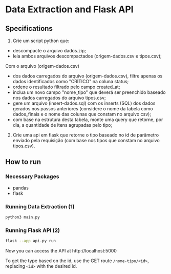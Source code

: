 # Data Extraction and Flask API

## Specifications

1. Crie um script python que:

- descompacte o arquivo dados.zip;
- leia ambos arquivos descompactados (origem-dados.csv e tipos.csv);

Com o arquivo (origem-dados.csv)

- dos dados carregados do arquivo (origem-dados.csv), filtre apenas os dados identificados como "CRÍTICO" na coluna status;
- ordene o resultado filtrado pelo campo created_at;
- inclua um novo campo "nome_tipo" que deverá ser preenchido baseado nos dados carregados do arquivo tipos.csv;
- gere um arquivo (insert-dados.sql) com os inserts (SQL) dos dados gerados nos passos anteriores (considere o nome da tabela como dados_finais e o nome das colunas que constam no arquivo csv);
- com base na estrutura desta tabela, monte uma query que retorne, por dia, a quantidade de itens agrupadas pelo tipo;

2. Crie uma api em flask que retorne o tipo baseado no id de parâmetro enviado pela requisição (com base nos tipos que constam no arquivo tipos.csv).

## How to run

### Necessary Packages

- pandas
- flask

### Running Data Extraction (1)

```bash
python3 main.py
```

### Running Flask API (2)

```bash
flask --app api.py run
```

Now you can access the API at http://localhost:5000

To get the type based on the id, use the GET route `/nome-tipo/<id>`, replacing `<id>` with the desired id.
